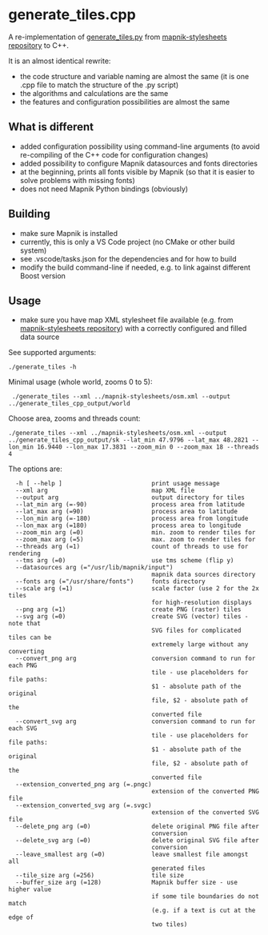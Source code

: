 # generate_tiles.cpp

A re-implementation of [generate_tiles.py](https://github.com/openstreetmap/mapnik-stylesheets/blob/master/generate_tiles.py) from [mapnik-stylesheets repository](https://github.com/openstreetmap/mapnik-stylesheets) to C++.

It is an almost identical rewrite:

- the code structure and variable naming are almost the same (it is one .cpp file to match the structure of the .py script)
- the algorithms and calculations are the same
- the features and configuration possibilities are almost the same

## What is different

- added configuration possibility using command-line arguments (to avoid re-compiling of the C++ code for configuration changes)
- added possibility to configure Mapnik datasources and fonts directories
- at the beginning, prints all fonts visible by Mapnik (so that it is easier to solve problems with missing fonts)
- does not need Mapnik Python bindings (obviously)

## Building

- make sure Mapnik is installed
- currently, this is only a VS Code project (no CMake or other build system)
- see .vscode/tasks.json for the dependencies and for how to build
- modify the build command-line if needed, e.g. to link against different Boost version

## Usage

- make sure you have map XML stylesheet file available (e.g. from [mapnik-stylesheets repository](https://github.com/openstreetmap/mapnik-stylesheets)) with a correctly configured and filled data source

See supported arguments:

```
./generate_tiles -h
```

Minimal usage (whole world, zooms 0 to 5):

```
 ./generate_tiles --xml ../mapnik-stylesheets/osm.xml --output ../generate_tiles_cpp_output/world
```

Choose area, zooms and threads count:

```
./generate_tiles --xml ../mapnik-stylesheets/osm.xml --output ../generate_tiles_cpp_output/sk --lat_min 47.9796 --lat_max 48.2821 --lon_min 16.9440 --lon_max 17.3831 --zoom_min 0 --zoom_max 18 --threads 4
```

The options are:

```
  -h [ --help ]                         print usage message
  --xml arg                             map XML file
  --output arg                          output directory for tiles
  --lat_min arg (=-90)                  process area from latitude
  --lat_max arg (=90)                   process area to latitude
  --lon_min arg (=-180)                 process area from longitude
  --lon_max arg (=180)                  process area to longitude
  --zoom_min arg (=0)                   min. zoom to render tiles for
  --zoom_max arg (=5)                   max. zoom to render tiles for
  --threads arg (=1)                    count of threads to use for rendering
  --tms arg (=0)                        use tms scheme (flip y)
  --datasources arg (="/usr/lib/mapnik/input")
                                        mapnik data sources directory
  --fonts arg (="/usr/share/fonts")     fonts directory
  --scale arg (=1)                      scale factor (use 2 for the 2x tiles
                                        for high-resolution displays
  --png arg (=1)                        create PNG (raster) tiles
  --svg arg (=0)                        create SVG (vector) tiles - note that
                                        SVG files for complicated tiles can be
                                        extremely large without any converting
  --convert_png arg                     conversion command to run for each PNG
                                        tile - use placeholders for file paths:
                                        $1 - absolute path of the original
                                        file, $2 - absolute path of the
                                        converted file
  --convert_svg arg                     conversion command to run for each SVG
                                        tile - use placeholders for file paths:
                                        $1 - absolute path of the original
                                        file, $2 - absolute path of the
                                        converted file
  --extension_converted_png arg (=.pngc)
                                        extension of the converted PNG file
  --extension_converted_svg arg (=.svgc)
                                        extension of the converted SVG file
  --delete_png arg (=0)                 delete original PNG file after
                                        conversion
  --delete_svg arg (=0)                 delete original SVG file after
                                        conversion
  --leave_smallest arg (=0)             leave smallest file amongst all
                                        generated files
  --tile_size arg (=256)                tile size
  --buffer_size arg (=128)              Mapnik buffer size - use higher value
                                        if some tile boundaries do not match
                                        (e.g. if a text is cut at the edge of
                                        two tiles)

```
